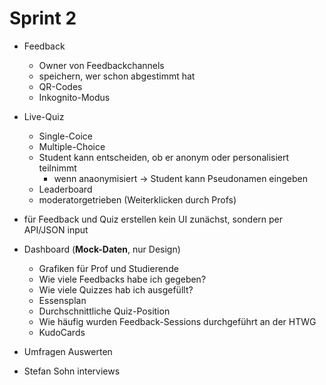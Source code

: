 # Sprint 2

- Feedback
  - Owner von Feedbackchannels
  - speichern, wer schon abgestimmt hat
  - QR-Codes
  - Inkognito-Modus

- Live-Quiz
  - Single-Coice
  - Multiple-Choice
  - Student kann entscheiden, ob er anonym oder personalisiert teilnimmt
    - wenn anaonymisiert → Student kann Pseudonamen eingeben
  - Leaderboard
  - moderatorgetrieben (Weiterklicken durch Profs)

- für Feedback und Quiz erstellen kein UI zunächst, sondern per API/JSON input

- Dashboard (**Mock-Daten**, nur Design)
  - Grafiken für Prof und Studierende
  - Wie viele Feedbacks habe ich gegeben?
  - Wie viele Quizzes hab ich ausgefüllt?
  - Essensplan
  - Durchschnittliche Quiz-Position
  - Wie häufig wurden Feedback-Sessions durchgeführt an der HTWG
  - KudoCards


- Umfragen Auswerten
- Stefan Sohn interviews